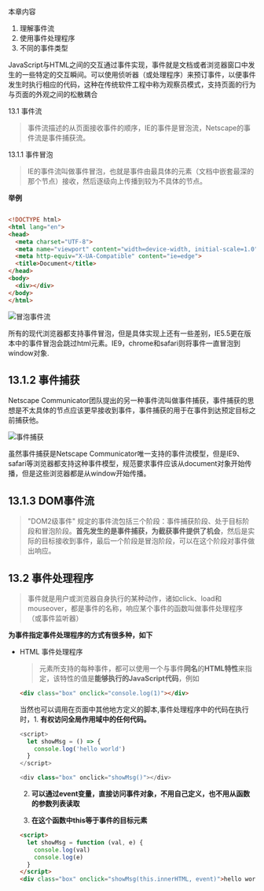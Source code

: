 本章内容
1. 理解事件流
2. 使用事件处理程序
3. 不同的事件类型

JavaScript与HTML之间的交互通过事件实现，事件就是文档或者浏览器窗口中发生的一些特定的交互瞬间。可以使用侦听器（或处理程序）来预订事件，以便事件发生时执行相应的代码，这种在传统软件工程中称为观察员模式，支持页面的行为与页面的外观之间的松散耦合

13.1 事件流

> 事件流描述的从页面接收事件的顺序，IE的事件是冒泡流，Netscape的事件流是事件捕获流。

13.1.1 事件冒泡

> IE的事件流叫做事件冒泡，也就是事件由最具体的元素（文档中嵌套最深的那个节点）接收，然后逐级向上传播到较为不具体的节点。

**举例**

``` html

<!DOCTYPE html>
<html lang="en">
<head>
  <meta charset="UTF-8">
  <meta name="viewport" content="width=device-width, initial-scale=1.0">
  <meta http-equiv="X-UA-Compatible" content="ie=edge">
  <title>Document</title>
</head>
<body>
  <div></div>
</body>
</html>

```
![冒泡事件流](http://odssgnnpf.bkt.clouddn.com/QQ20180120-205757@2x.png)

所有的现代浏览器都支持事件冒泡，但是具体实现上还有一些差别，IE5.5更在版本中的事件冒泡会跳过html元素。IE9，chrome和safari则将事件一直冒泡到window对象.

## 13.1.2 事件捕获

Netscape Communicator团队提出的另一种事件流叫做事件捕获，事件捕获的思想是不太具体的节点应该更早接收到事件，事件捕获的用于在事件到达预定目标之前捕获他。

![事件捕获](http://odssgnnpf.bkt.clouddn.com/QQ20180120-211624@2x.png)

虽然事件捕获是Netscape Communicator唯一支持的事件流模型，但是IE9、safari等浏览器都支持这种事件模型，规范要求事件应该从document对象开始传播，但是这些浏览器都是从window开始传播。

## 13.1.3 DOM事件流

> "DOM2级事件" 规定的事件流包括三个阶段：事件捕获阶段、处于目标阶段和冒泡阶段。**首先发生的是事件捕获，为截获事件提供了机会**，然后是实际的目标接收到事件，最后一个阶段是冒泡阶段，可以在这个阶段对事件做出响应。

## 13.2 事件处理程序

> 事件就是用户或浏览器自身执行的某种动作，诸如click、load和mouseover，都是事件的名称，响应某个事件的函数叫做事件处理程序（或事件监听器）

**为事件指定事件处理程序的方式有很多种，如下**

* HTML 事件处理程序

  > 元素所支持的每种事件，都可以使用一个与事件**同名**的**HTML特性**来指定，该特性的值是**能够执行的JavaScript代码**，例如

  ``` html
  <div class="box" onclick="console.log(1)"></div>
  ```

  当然也可以调用在页面中其他地方定义的脚本,事件处理程序中的代码在执行时，1. **有权访问全局作用域中的任何代码。**

  ``` javascript
  <script>
    let showMsg = () => {
      console.log('hello world')
    }
  </script>

  <div class="box" onclick="showMsg()"></div>
  ```

  2. **可以通过event变量，直接访问事件对象，不用自己定义，也不用从函数的参数列表读取**

  3. **在这个函数中this等于事件的目标元素**

  ``` html
  <script>
    let showMsg = function (val, e) {
      console.log(val)
      console.log(e)
    }
  </script>
  <div class="box" onclick="showMsg(this.innerHTML, event)">hello world</div>

  ```




